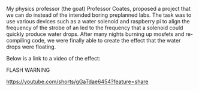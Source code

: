 My physics professor (the goat) Professor Coates, proposed a project that we can do instead of the intended boring preplanned labs. The task was to use various devices such as a water solenoid and raspberry pi to align the frequency of the strobe of an led to the frequency that a solenoid could quickly produce water drops. After many nights burning up mosfets and re-compiling code, we were finally able to create the effect that the water drops were floating. 

Below is a link to a video of the effect:

FLASH WARNING

https://youtube.com/shorts/gGaTdae6454?feature=share
